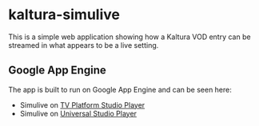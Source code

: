 # kaltura-simulive

This is a simple web application showing how a Kaltura VOD entry can be streamed in what appears to be a live setting.

## Google App Engine

The app is built to run on Google App Engine and can be seen here:
- Simulive on [TV Platform Studio Player](https://kaltura-simulive.appspot.com)
- Simulive on [Universal Studio Player](https://kaltura-simulive.appspot.com/v2.html)
